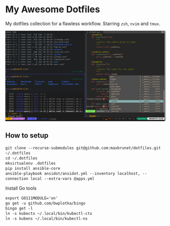 # My Awesome Dotfiles

My dotfiles collection for a flawless workflow. Starring `zsh`, `nvim` and `tmux`.

![Screenshot](screenshot.png)

## How to setup

```shell
git clone --recurse-submodules git@github.com:maxbrunet/dotfiles.git ~/.dotfiles
cd ~/.dotfiles
mkvirtualenv .dotfiles
pip install ansible-core
ansible-playbook ansidot/ansidot.yml --inventory localhost, --connection local --extra-vars @apps.yml
```

Install Go tools

```shell
export GO111MODULE='on'
go get -u github.com/bwplotka/bingo
bingo get -l
ln -s kubectx ~/.local/bin/kubectl-ctx
ln -s kubens ~/.local/bin/kubectl-ns
```
